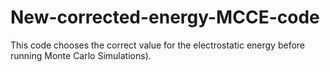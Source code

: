 # New-corrected-energy-MCCE-code
This code chooses the correct value for the electrostatic energy before running Monte Carlo Simulations).
